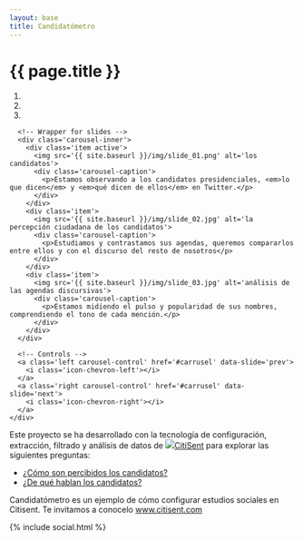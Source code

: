 ```yaml
---
layout: base
title: Candidatómetro
---
```


<h1 class='huge thin title'>{{ page.title }}</h1>
<div class='row'>
    <div class='col-md-8'>
    <div id='carrusel' class='carousel slide'>
      <!-- Indicators -->
      <ol class='carousel-indicators'>
        <li data-target='#carrusel' data-slide-to='0' class='active'></li>
        <li data-target='#carrusel' data-slide-to='1'></li>
        <li data-target='#carrusel' data-slide-to='2'></li>
      </ol>

      <!-- Wrapper for slides -->
      <div class='carousel-inner'>
        <div class='item active'>
          <img src='{{ site.baseurl }}/img/slide_01.png' alt='los candidatos'>
          <div class='carousel-caption'>
            <p>Estamos observando a los candidatos presidenciales, <em>lo que dicen</em> y <em>qué dicen de ellos</em> en Twitter.</p>
          </div>
        </div>
        <div class='item'>
          <img src='{{ site.baseurl }}/img/slide_02.jpg' alt='la percepción ciudadana de los candidatos'>
          <div class='carousel-caption'>
            <p>Estudiamos y contrastamos sus agendas, queremos compararlos entre ellos y con el discurso del resto de nosotros</p>
          </div>
        </div>
        <div class='item'>
          <img src='{{ site.baseurl }}/img/slide_03.jpg' alt='análisis de las agendas discursivas'>
          <div class='carousel-caption'>
            <p>Estamos midiendo el pulso y popularidad de sus nombres, comprendiendo el tono de cada mención.</p>
          </div>
        </div>
      </div>

      <!-- Controls -->
      <a class='left carousel-control' href='#carrusel' data-slide='prev'>
        <i class='icon-chevron-left'></i>
      </a>
      <a class='right carousel-control' href='#carrusel' data-slide='next'>
        <i class='icon-chevron-right'></i>
      </a>
    </div>

  </div>
  <div class='col-md-4'>
    <p class='light big'>Este proyecto se ha desarrollado con la tecnología de configuración, extracción, filtrado y análisis de datos de <a href='http://www.citisent.com' class='cs-logo'><img src='{{ site.baseurl }}/assets/citisent-logo-sq.svg'>CitiSent</a> para explorar las siguientes preguntas:</p>
    <ul class='preguntas'>
      <li class='big'><a class='btn btn-lg btn-primary btn-pregunta' href='{{ site.baseurl }}/pages/percepcion-ciudadana'>¿Cómo son percibidos los candidatos?</a></li>
      <li class='big'><a class='btn btn-lg btn-primary btn-pregunta' href='{{ site.baseurl }}/pages/de-que-hablan'>¿De qué hablan los candidatos?</a></li>
    </ul>
    <p class='light big'>Candidatómetro es un ejemplo de cómo configurar estudios sociales en Citisent. Te invitamos a conocelo <a href='http://www.citisent.com' >www.citisent.com</a></p>
  </div> 
</div>

{% include social.html %}

<!-- Libraries -->
<script src="{{ site.baseurl }}/js/lib/d3.v3.min.js" charset="utf-8"></script>
<script src="{{ site.baseurl }}/js/lib/underscore.js" charset="utf-8"></script>
<script src="{{ site.baseurl }}/js/lib/backbone.js" charset="utf-8"></script>
<script src="{{ site.baseurl }}/js/candidatometro.js"></script>



